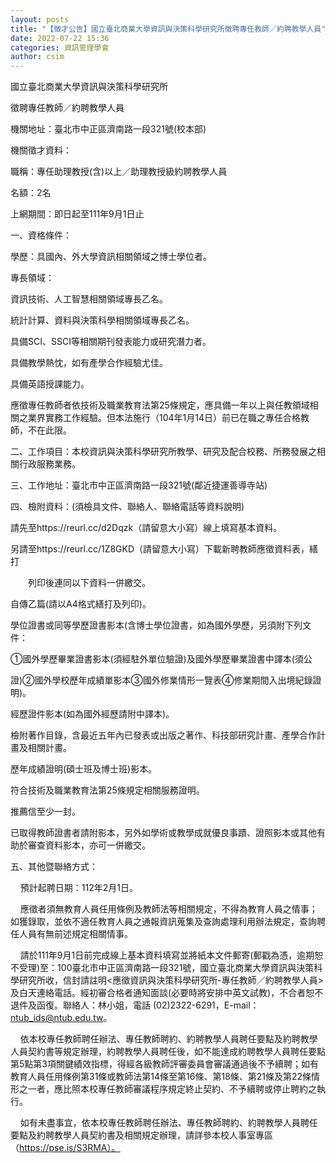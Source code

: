 ```yaml
---
layout: posts
title: "【徵才公告】國立臺北商業大學資訊與決策科學研究所徵聘專任教師／約聘教學人員"
date: 2022-07-22 15:36
categories: 資訊管理學會
author: csim
---
```


國立臺北商業大學資訊與決策科學研究所

徵聘專任教師／約聘教學人員

機關地址：臺北市中正區濟南路一段321號(校本部)

機關徵才資料：

職稱：專任助理教授(含)以上／助理教授級約聘教學人員               

名額：2名

上網期間：即日起至111年9月1日止

一、資格條件：

學歷：具國內、外大學資訊相關領域之博士學位者。

專長領域：

資訊技術、人工智慧相關領域專長乙名。

統計計算、資料與決策科學相關領域專長乙名。

具備SCI、SSCI等相關期刊發表能力或研究潛力者。

具備教學熱忱，如有產學合作經驗尤佳。

具備英語授課能力。

應徵專任教師者依技術及職業教育法第25條規定，應具備一年以上與任教領域相關之業界實務工作經驗。但本法施行（104年1月14日）前已在職之專任合格教師，不在此限。

二、工作項目：本校資訊與決策科學研究所教學、研究及配合校務、所務發展之相關行政服務業務。

三、工作地址：臺北市中正區濟南路一段321號(鄰近捷運善導寺站)

四、檢附資料：(須檢具文件、聯絡人、聯絡電話等資料說明)

請先至https://reurl.cc/d2Dqzk（請留意大小寫）線上填寫基本資料。

另請至https://reurl.cc/1Z8GKD（請留意大小寫）下載新聘教師應徵資料表，繕打

　　列印後連同以下資料一併繳交。

自傳乙篇(請以A4格式繕打及列印)。

學位證書或同等學歷證書影本(含博士學位證書，如為國外學歷，另須附下列文件：

①國外學歷畢業證書影本(須經駐外單位驗證)及國外學歷畢業證書中譯本(須公

證)②國外學校歷年成績單影本③國外修業情形一覽表④修業期間入出境紀錄證明)。

經歷證件影本(如為國外經歷請附中譯本)。

檢附著作目錄，含最近五年內已發表或出版之著作、科技部研究計畫、產學合作計畫及相關計畫。

歷年成績證明(碩士班及博士班)影本。

符合技術及職業教育法第25條規定相關服務證明。

推薦信至少一封。

已取得教師證書者請附影本，另外如學術或教學成就優良事蹟、證照影本或其他有助於審查資料影本，亦可一併繳交。

五、其他暨聯絡方式：

    預計起聘日期：112年2月1日。

    應徵者須無教育人員任用條例及教師法等相關規定，不得為教育人員之情事；如獲錄取，並依不適任教育人員之通報資訊蒐集及查詢處理利用辦法規定，查詢聘任人員有無前述規定相關情事。

    請於111年9月1日前完成線上基本資料填寫並將紙本文件郵寄(郵戳為憑，逾期恕不受理)至：100臺北市中正區濟南路一段321號，國立臺北商業大學資訊與決策科學研究所收，信封請註明<應徵資訊與決策科學研究所-專任教師／約聘教學人員>及白天連絡電話。經初審合格者通知面談(必要時將安排中英文試教)，不合者恕不退件及函復。聯絡人：林小姐，電話 (02)2322-6291，E-mail：ntub_ids@ntub.edu.tw。

    依本校專任教師聘任辦法、專任教師聘約、約聘教學人員聘任要點及約聘教學人員契約書等規定辦理，約聘教學人員聘任後，如不能達成約聘教學人員聘任要點第5點第3項關鍵績效指標，得經各級教師評審委員會審議通過後不予續聘；如有教育人員任用條例第31條或教師法第14條至第16條、第18條、第21條及第22條情形之一者，應比照本校專任教師審議程序規定終止契約、不予續聘或停止聘約之執行。

    如有未盡事宜，依本校專任教師聘任辦法、專任教師聘約、約聘教學人員聘任要點及約聘教學人員契約書及相關規定辦理，請詳參本校人事室專區（https://pse.is/S3RMA）。
